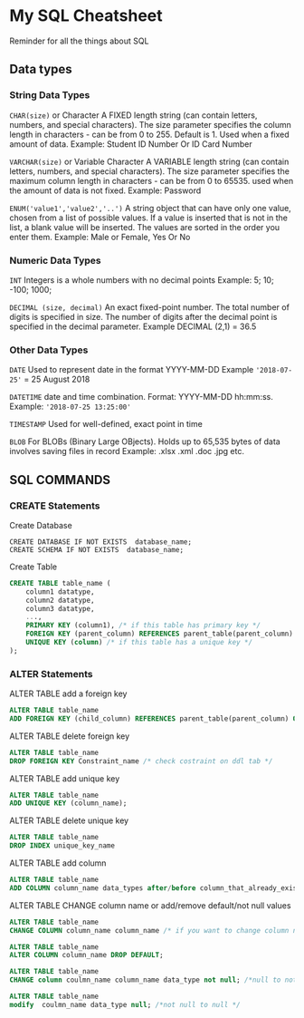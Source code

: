 # My SQL Cheatsheet
Reminder for all the things about SQL

## Data types
### String Data Types

`CHAR(size)` or Character A FIXED length string (can contain letters, numbers, and special characters). The size parameter specifies the column length in characters - can be from 0 to 255. Default is 1. Used when a fixed amount of data. Example: Student ID Number Or ID Card Number

`VARCHAR(size)` or Variable Character  A VARIABLE length string (can contain letters, numbers, and special characters). The size parameter specifies the maximum column length in characters - can be from 0 to 65535. used when the amount of data is not fixed. Example: Password

`ENUM('value1','value2','..')` A string object that can have only one value, chosen from a list of possible values. If a value is inserted that is not in the list, a blank value will be inserted. The values are sorted in the order you enter them. Example: Male or Female, Yes Or No

### Numeric Data Types

`INT` Integers is a whole numbers with no decimal points Example: 5; 10; -100; 1000;

`DECIMAL (size, decimal)` An exact fixed-point number. The total number of digits is specified in size. The number of digits after the decimal point is specified in the decimal parameter. Example DECIMAL (2,1) = 36.5

### Other Data Types 
`DATE` Used to represent date in the format YYYY-MM-DD Example `'2018-07-25'` = 25 August 2018

`DATETIME`  date and time combination. Format: YYYY-MM-DD hh:mm:ss. Example: `'2018-07-25 13:25:00'`

`TIMESTAMP` Used for well-defined, exact point in time 

`BLOB` For BLOBs (Binary Large OBjects). Holds up to 65,535 bytes of data involves saving files in record Example: .xlsx .xml .doc .jpg etc.

## SQL COMMANDS

### CREATE Statements

Create Database

`CREATE DATABASE IF NOT EXISTS  database_name;`  
`CREATE SCHEMA IF NOT EXISTS  database_name;`  

Create Table
```SQL
CREATE TABLE table_name (
    column1 datatype,
    column2 datatype,
    column3 datatype,
    ...,
    PRIMARY KEY (column1), /* if this table has primary key */
    FOREIGN KEY (parent_column) REFERENCES parent_table(parent_column) ON DELETE CASCADE, /* if this table has a connection with others table */
    UNIQUE KEY (column) /* if this table has a unique key */
);
```

### ALTER Statements

ALTER TABLE add a foreign key 
```SQL
ALTER TABLE table_name
ADD FOREIGN KEY (child_column) REFERENCES parent_table(parent_column) ON DELETE CASCADE
```
ALTER TABLE delete foreign key
```SQL
ALTER TABLE table_name
DROP FOREIGN KEY Constraint_name /* check costraint on ddl tab */
```
ALTER TABLE add unique key
```SQL
ALTER TABLE table_name
ADD UNIQUE KEY (column_name);
```
ALTER TABLE delete unique key
```SQL
ALTER TABLE table_name
DROP INDEX unique_key_name
```
ALTER TABLE add column
```SQL
ALTER TABLE table_name
ADD COLUMN column_name data_types after/before column_that_already_exist;
```
ALTER TABLE CHANGE column name or add/remove default/not null values
```SQL
ALTER TABLE table_name
CHANGE COLUMN column_name column_name /* if you want to change column name second name should be differnet */ data_types DEFAULT "value";

ALTER TABLE table_name 
ALTER COLUMN column_name DROP DEFAULT;

ALTER TABLE table_name
CHANGE column coulmn_name column_name data_type not null; /*null to not null */

ALTER TABLE table_name
modify  coulmn_name data_type null; /*not null to null */
```
